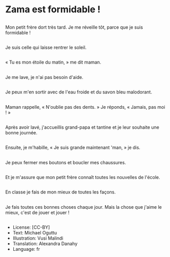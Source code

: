 # Zama est formidable !

##
Mon petit frère dort très tard. Je me réveille tôt, parce que je suis formidable !

##
Je suis celle qui laisse rentrer le soleil.

##
« Tu es mon étoile du matin, » me dit maman.

##
Je me lave, je n'ai pas besoin d'aide.

##
Je peux m'en sortir avec de l'eau froide et du savon bleu malodorant.

##
Maman rappelle, « N'oublie pas des dents. » Je réponds, « Jamais, pas moi ! »

##
Après avoir lavé, j'accueillis grand-papa et tantine et je leur souhaite une bonne journée.

##
Ensuite, je m'habille, « Je suis grande maintenant 'man, » je dis.

##
Je peux fermer mes boutons et boucler mes chaussures.

##
Et je m'assure que mon petit frère connaît toutes les nouvelles de l'école.

##
En classe je fais de mon mieux de toutes les façons.

##
Je fais toutes ces bonnes choses chaque jour. Mais la chose que j'aime le mieux, c'est de jouer et jouer !

##
* License: [CC-BY]
* Text: Michael Oguttu
* Illustration: Vusi Malindi
* Translation: Alexandra Danahy
* Language: fr
